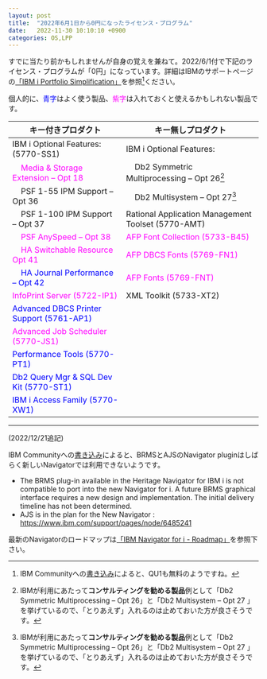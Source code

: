```yaml
---
layout: post
title:  "2022年6月1日から0円になったライセンス・プログラム"
date:   2022-11-30 10:10:10 +0900
categories: OS,LPP
---
```

すでに当たり前かもしれませんが自身の覚えを兼ねて。2022/6/1付で下記のライセンス・プログラムが「0円」になっています。詳細はIBMのサポートページの[「IBM i Portfolio Simplification」](https://www.ibm.com/support/pages/ibm-i-license-topics)を参照[^1]ください。

個人的に、<span style="color: blue">青字</span>はよく使う製品、<span style="color: fuchsia">紫字</span>は入れておくと使えるかもしれない製品です。

|キー付きプロダクト|キー無しプロダクト|
|--|--|
|IBM i Optional Features: (5770-SS1) |IBM i Optional Features:|
|&nbsp;&nbsp;&nbsp;&nbsp;<span style="color: fuchsia">Media & Storage Extension – Opt 18</span>|&nbsp;&nbsp;&nbsp;&nbsp;Db2 Symmetric Multiprocessing – Opt 26[^2]|
|&nbsp;&nbsp;&nbsp;&nbsp;PSF 1-55 IPM Support – Opt 36|&nbsp;&nbsp;&nbsp;&nbsp;Db2 Multisystem – Opt 27[^2]|
|&nbsp;&nbsp;&nbsp;&nbsp;PSF 1-100 IPM Support – Opt 37|Rational Application Management Toolset (5770-AMT)|
|&nbsp;&nbsp;&nbsp;&nbsp;<span style="color: fuchsia">PSF AnySpeed – Opt 38</span>|<span style="color: fuchsia">AFP Font Collection (5733-B45)</span>|
|&nbsp;&nbsp;&nbsp;&nbsp;<span style="color: fuchsia">HA Switchable Resource Opt 41</span>|<span style="color: fuchsia">AFP DBCS Fonts (5769-FN1)</span>|
|&nbsp;&nbsp;&nbsp;&nbsp;<span style="color: blue">HA Journal Performance – Opt 42</span>|<span style="color: fuchsia">AFP Fonts (5769-FNT)</span>|
|<span style="color: fuchsia">InfoPrint Server (5722-IP1)</span>|XML Toolkit (5733-XT2) |
|<span style="color: blue">Advanced DBCS Printer Support (5761-AP1)</span>
|<span style="color: fuchsia">Advanced Job Scheduler (5770-JS1)</span>
|<span style="color: blue">Performance Tools (5770-PT1)</span>
|<span style="color: blue">Db2 Query Mgr & SQL Dev Kit (5770-ST1)</span>
|<span style="color: blue">IBM i Access Family (5770-XW1)</span>

[^1]:IBM Communityへの[書き込み](https://community.ibm.com/community/user/power/discussion/5770-qu1-is-included-with-the-purchase-of-5770-st1-in-version-74#bm1d38859b-fba2-4bf0-898a-e77efd66fa20)によると、QU1も無料のようですね。

[^2]:IBMが利用にあたって**コンサルティングを勧める製品**例として「Db2 Symmetric Multiprocessing – Opt 26」と「Db2 Multisystem – Opt 27 」を挙げているので、「とりあえず」入れるのは止めておいた方が良さそうです。

---
<p></p>
(2022/12/21追記)

IBM Communityへの[書き込み](https://community.ibm.com/community/user/power/discussion/update-on-ajs-and-brms-for-the-new-navigator-for-i#bmb0dce366-fa55-4118-bcfa-0185323202e5)によると、BRMSとAJSのNavigator pluginはしばらく新しいNavigatorでは利用できないようです。
* The BRMS plug-in available in the Heritage Navigator for IBM i is not compatible to port into the new Navigator for i. A future BRMS graphical interface requires a new design and implementation. The initial delivery timeline has not been determined.
* AJS is in the plan for the New Navigator :  https://www.ibm.com/support/pages/node/6485241

最新のNavigatorのロードマップは[「IBM Navigator for i - Roadmap」](https://www.ibm.com/support/pages/node/6485241)を参照下さい。
